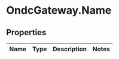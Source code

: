 # OndcGateway.Name

## Properties
Name | Type | Description | Notes
------------ | ------------- | ------------- | -------------
